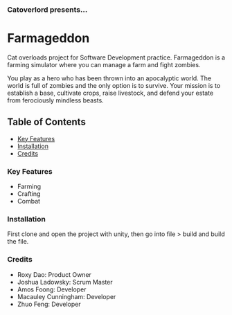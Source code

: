 ### Catoverlord presents...
# Farmageddon

Cat overloads project for Software Development practice.
Farmageddon is a farming simulator where you can manage a farm and fight zombies.

You play as a hero who has been thrown into an apocalyptic world. The world is full of zombies and the only option is to survive. Your mission is to establish a base, cultivate crops, raise livestock, and defend your estate from ferociously mindless beasts.

## Table of Contents
  - [Key Features](#key-features)
  - [Installation](#installation)
  - [Credits](#credits)

### Key Features
- Farming
- Crafting
- Combat
### Installation

First clone and open the project with unity, then go into file > build and build the file.

### Credits

  - Roxy Dao: Product Owner
  - Joshua Ladowsky: Scrum Master
  - Amos Foong: Developer
  - Macauley Cunningham: Developer
  - Zhuo Feng: Developer
